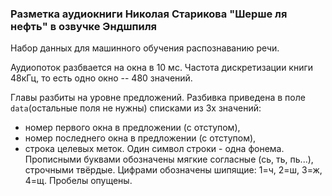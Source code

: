 ### Разметка аудиокниги Николая Старикова "Шерше ля нефть" в озвучке Эндшпиля

Набор данных для машинного обучения распознаванию речи.

Аудиопоток разбвается на окна в 10 мс. Частота дискретизации книги 48кГц, то есть одно окно -- 480 значений. 

Главы разбиты на уровне предложений. Разбивка приведена в поле `data`(остальные поля не нужны) списками из 3х значений:

* номер первого окна в предложении (с отступом),
* номер последнего окна в предложении (с отступом),
* строка целевых меток. Один символ строки - одна фонема. Прописными буквами обозначены мягкие согласные (сь, ть, пь...), строчными твёрдые. Цифрами обозначены шипящие: 1=ч, 2=ш, 3=ж, 4=щ. Пробелы опущены.
